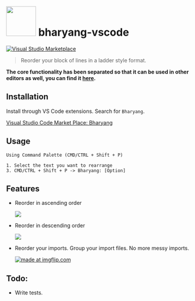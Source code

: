 # <a href='http://github.com/pratishshr/bharyang'><img src='https://raw.githubusercontent.com/pratishshr/bharyang/master/assets/logo.png' height='80'></a> bharyang-vscode
[![Visual Studio Marketplace](https://vsmarketplacebadge.apphb.com/installs-short/pratishshr.bharyang-vscode.svg?style=flat-square)](https://marketplace.visualstudio.com/items?itemName=pratishshr.bharyang-vscode)
> Reorder your block of lines in a ladder style format.

 **The core functionality has been separated so that it can be used in other editors as well, you can find it [here](https://github.com/pratishshr/bharyang).**

## Installation
Install through VS Code extensions. Search for `Bharyang`.

[Visual Studio Code Market Place: Bharyang](https://marketplace.visualstudio.com/items?itemName=pratishshr.bharyang-vscode)

## Usage

```
Using Command Palette (CMD/CTRL + Shift + P)

1. Select the text you want to rearrange
3. CMD/CTRL + Shift + P -> Bharyang: [Option]
```
## Features

* Reorder in ascending order

  <a href="https://imgflip.com/gif/212td4"><img src="https://i.imgflip.com/212td4.gif" /></a>

* Reorder in descending order

  <a href="https://imgflip.com/gif/212tw2"><img src="https://i.imgflip.com/212tw2.gif" /></a>

* Reorder your imports. Group your import files. No more messy imports.

  <a href="https://imgflip.com/gif/212vt1"><img src="https://i.imgflip.com/212vt1.gif" title="made at imgflip.com"/></a>

## Todo:
 - Write tests.
